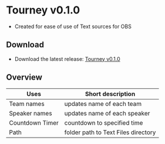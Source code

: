 # Tourney v0.1.0
- Created for ease of use of Text sources for OBS

## Download
- Download the latest release: [Tourney v0.1.0](https://github.com/Eightttt/Tourney/releases)

## Overview

Uses | Short description
------------ | -------------
Team names | updates name of each team
Speaker names | updates name of each speaker
Countdown Timer | countdown to specified time 
Path | folder path to Text Files directory